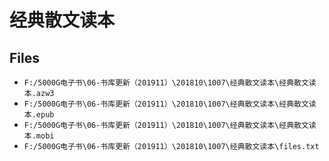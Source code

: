 # 经典散文读本

## Files

- `F:/5000G电子书\06-书库更新（201911）\201810\1007\经典散文读本\经典散文读本.azw3`
- `F:/5000G电子书\06-书库更新（201911）\201810\1007\经典散文读本\经典散文读本.epub`
- `F:/5000G电子书\06-书库更新（201911）\201810\1007\经典散文读本\经典散文读本.mobi`
- `F:/5000G电子书\06-书库更新（201911）\201810\1007\经典散文读本\files.txt`

